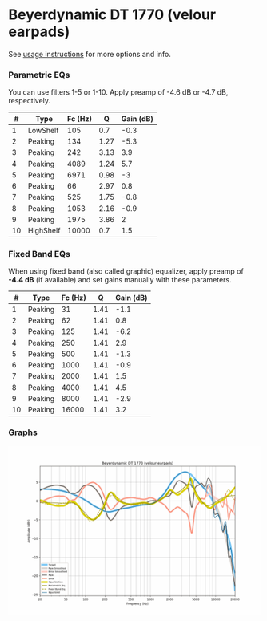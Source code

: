 # Beyerdynamic DT 1770 (velour earpads)
See [usage instructions](https://github.com/jaakkopasanen/AutoEq#usage) for more options and info.

### Parametric EQs
You can use filters 1-5 or 1-10. Apply preamp of -4.6 dB or -4.7 dB, respectively.

|   # | Type      |   Fc (Hz) |    Q |   Gain (dB) |
|-----|-----------|-----------|------|-------------|
|   1 | LowShelf  |       105 | 0.7  |        -0.3 |
|   2 | Peaking   |       134 | 1.27 |        -5.3 |
|   3 | Peaking   |       242 | 3.13 |         3.9 |
|   4 | Peaking   |      4089 | 1.24 |         5.7 |
|   5 | Peaking   |      6971 | 0.98 |        -3   |
|   6 | Peaking   |        66 | 2.97 |         0.8 |
|   7 | Peaking   |       525 | 1.75 |        -0.8 |
|   8 | Peaking   |      1053 | 2.16 |        -0.9 |
|   9 | Peaking   |      1975 | 3.86 |         2   |
|  10 | HighShelf |     10000 | 0.7  |         1.5 |

### Fixed Band EQs
When using fixed band (also called graphic) equalizer, apply preamp of **-4.4 dB** (if available) and set gains manually with these parameters.

|   # | Type    |   Fc (Hz) |    Q |   Gain (dB) |
|-----|---------|-----------|------|-------------|
|   1 | Peaking |        31 | 1.41 |        -1.1 |
|   2 | Peaking |        62 | 1.41 |         0.8 |
|   3 | Peaking |       125 | 1.41 |        -6.2 |
|   4 | Peaking |       250 | 1.41 |         2.9 |
|   5 | Peaking |       500 | 1.41 |        -1.3 |
|   6 | Peaking |      1000 | 1.41 |        -0.9 |
|   7 | Peaking |      2000 | 1.41 |         1.5 |
|   8 | Peaking |      4000 | 1.41 |         4.5 |
|   9 | Peaking |      8000 | 1.41 |        -2.9 |
|  10 | Peaking |     16000 | 1.41 |         3.2 |

### Graphs
![](./Beyerdynamic%20DT%201770%20(velour%20earpads).png)
